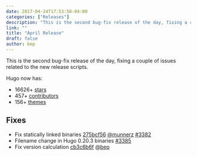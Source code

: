 ```yaml
---
date: 2017-04-24T17:53:58-04:00
categories: ["Releases"]
description: "This is the second bug-fix release of the day, fixing a couple of issues related to the new release scripts"
link: ""
title: "April Release"
draft: false
author: bep
---
```


This is the second bug-fix release of the day, fixing a couple of issues related to the new release scripts.

Hugo now has:

* 16626&#43; [stars](https://github.com/spf13/hugo/stargazers)
* 457&#43; [contributors](https://github.com/spf13/hugo/graphs/contributors)
* 156&#43; [themes](http://themes.gohugo.io/)

## Fixes

* Fix statically linked binaries [275bcf56](https://github.com/spf13/hugo/commit/275bcf566c7cb72367d4423cf4810319311ff680) [@munnerz](https://github.com/munnerz) [#3382](https://github.com/spf13/hugo/issues/3382) 
* Filename change in Hugo 0.20.3 binaries [#3385](https://github.com/spf13/hugo/issues/3385)
* Fix version calculation [cb3c6b6f](https://github.com/spf13/hugo/commit/cb3c6b6f7670f85189a4a3637e7132901d1ed6e9) [@bep](https://github.com/bep) 